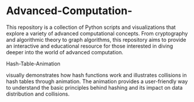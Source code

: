 # Advanced-Computation-
This repository is a collection of Python scripts and visualizations that explore a variety of advanced computational concepts. From cryptography and algorithmic theory to graph algorithms, this repository aims to provide an interactive and educational resource for those interested in diving deeper into the world of advanced computation.

Hash-Table-Animation

visually demonstrates how hash functions work and illustrates collisions in hash tables through animation. The animation provides a user-friendly way to understand the basic principles behind hashing and its impact on data distribution and collisions.
